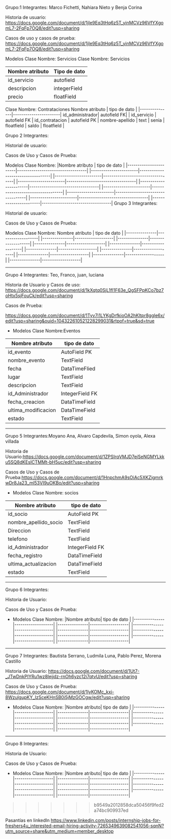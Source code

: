 Grupo:1 Integrantes: Marco Fichetti, Nahiara Nieto y Benja Corina

Historia de usuario: https://docs.google.com/document/d/1jIe9Eq3tHq6z5T_yinMCVz96VfYXgomL7-2FqFp7OQ8/edit?usp=sharing

Casos de uso y casos de prueba: https://docs.google.com/document/d/1jIe9Eq3tHq6z5T_yinMCVz96VfYXgomL7-2FqFp7OQ8/edit?usp=sharing

Modelos Clase Nombre: Servicios
Clase Nombre: Servicios

| Nombre atributo   | Tipo de dato      |
|-------------------|-------------------|
| id_servicio       | autofield         |
| descripcion       | integerField      |
| precio            | floatField        |

Clase Nombre: Contrataciones
Nombre atributo | tipo de dato          |
|---------------|-----------------------|
id_administrador| autofield FK|         |
id_servicio     |  autofield FK         |
id_contratacion |  autofield PK         |
nombre-apellido |  text                 |
senia           |   floatfield          |
saldo           |   floatfield          |




Grupo 2 Integrantes:

Historial de usuario:

Casos de Uso y Casos de Prueba:

Modelos Clase Nombre: |Nombre atributo | tipo de dato | |-----------------------|----------------------------------| |-----------------------|----------------------------------| |-----------------------|----------------------------------| |-----------------------|----------------------------------| |-----------------------|----------------------------------| |-----------------------|----------------------------------| |-----------------------|----------------------------------| |-----------------------|----------------------------------| |-----------------------|----------------------------------|
Grupo 3 Integrantes:

Historial de usuario:

Casos de Uso y Casos de Prueba:

Modelos Clase Nombre: Nombre atributo | tipo de dato | |---------------|-------------------| |---------------|-------------------| |---------------|-------------------| |---------------|-------------------| |---------------|-------------------| |---------------|-------------------| |---------------|-------------------| |---------------|-------------------| |---------------|-------------------| |---------------|-------------------|





_______________________

Grupo 4
Integrantes: Teo, Franco, juan, luciana

Historia de Usuario y Casos de uso:
https://docs.google.com/document/d/1kXqtq0SjL1fl1F63e_QgSFPpKCo7bz7oHtx5sjFouCk/edit?usp=sharing

Casos de Prueba:

https://docs.google.com/document/d/1Tyv7i1LYKgDrfkioOA2hKltpr8ggle6x/edit?usp=sharing&ouid=104322610521228299031&rtpof=true&sd=true


* Modelos
Clase Nombre:Eventos


|Nombre atributo      |  tipo de dato         |
|---------------------|-----------------------
|id_evento            | AutoField    PK       |
| nombre_evento       | TextField             |
| fecha               | DataTimeFlied         |
| lugar               | TextField             |
| descripcion         | TextField             |
| id_Administrador    | IntegerField   FK     |
| fecha_creacion      | DataTimeField         |
| ultima_modificacion | DataTimeField         |
| estado              | TextField             |








________________________________________________________________________________________________

Grupo 5
Integrantes:Moyano Ana, Alvaro Capdevila, Simon oyola, Alexa villada 

Historia de Usuario:https://docs.google.com/document/d/1ZPSIrqVMJD7ejSeNGMYLkku5SQ8dKEsICTMMt-bH5uc/edit?usp=sharing

Casos de Uso  y Casos de Prueba:https://docs.google.com/document/d/1HnpchmA9sOiAc5XKZigmrkwDr8Ja23_ml53VI9uOKBo/edit?usp=sharing


* Modelos
Clase Nombre: socios



|Nombre atributo       | tipo de dato          |
|---------------------|-----------------------|
|id_socio             | AutoField       PK    |
|nombre_apellido_socio| TextField             |
| Direccion           | TextField             |
| telefono            | TextField             |
| id_Administrador    | IntegerField      FK  |
| fecha_registro      | DataTimeField         |
| ultima_actualizacion| DataTimeField         |
| estado              | TextField             |






________________________________________________________________________________________________

Grupo 6
Integrantes:

Historia de Usuario:

Casos de Uso  y Casos de Prueba:


* Modelos
Clase Nombre:
|Nombre atributo|  tipo de dato     |
|---------------|-------------------|
|---------------|-------------------|
|---------------|-------------------|
|---------------|-------------------|
|---------------|-------------------|
|---------------|-------------------|
|---------------|-------------------|
|---------------|-------------------|




________________________________________________________________________________________________

Grupo 7
Integrantes: Bautista Serrano, Ludmila Luna, Pablo Perez, Morena Castillo 

Historia de Usuario: https://docs.google.com/document/d/1Ut7-_JTwDnkPIYRu1wz8Iejjdz-rnOh6yzc12i7qtvU/edit?usp=sharing

Casos de Uso  y Casos de Prueba: https://docs.google.com/document/d/1lyKOMc_kxi-8WzulgupKY_lzSceKHnSB0i5jMzGOCgw/edit?usp=sharing


* Modelos
Clase Nombre:
|Nombre atributo|  tipo de dato     |
|---------------|-------------------|
|---------------|-------------------|
|---------------|-------------------|
|---------------|-------------------|
|---------------|-------------------|
|---------------|-------------------|
|---------------|-------------------|
|---------------|-------------------|





________________________________________________________________________________________________

Grupo 8
Integrantes:

Historia de Usuario:

Casos de Uso  y Casos de Prueba:

* Modelos
Clase Nombre:
|Nombre atributo|  tipo de dato     |
|---------------|-------------------|
|---------------|-------------------|
|---------------|-------------------|
|---------------|-------------------|
|---------------|-------------------|
|---------------|-------------------|
|---------------|-------------------|
|---------------|-------------------|


>>>>>>> b9549a2012858dca50456f9fed2a74bc909937ed

Pasantías en linkedIn
https://www.linkedin.com/posts/internship-jobs-for-freshers4u_interested-email-hiring-activity-7265349639082541056-sqnN?utm_source=share&utm_medium=member_desktop
